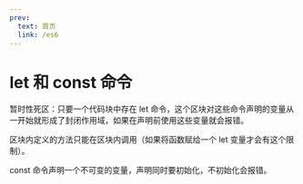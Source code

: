 ```yaml
---
prev:
  text: 首页
  link: /es6
---
```


# let 和 const 命令

暂时性死区：只要一个代码块中存在 let 命令，这个区块对这些命令声明的变量从一开始就形成了封闭作用域，如果在声明前使用这些变量就会报错。

区块内定义的方法只能在区块内调用（如果将函数赋给一个 let 变量才会有这个限制）。

const 命令声明一个不可变的变量，声明同时要初始化，不初始化会报错。
